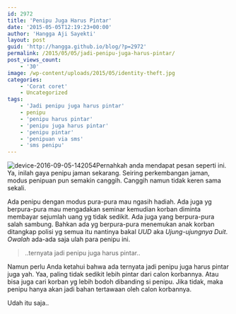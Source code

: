 ```yaml
---
id: 2972
title: 'Penipu Juga Harus Pintar'
date: '2015-05-05T12:19:23+00:00'
author: 'Hangga Aji Sayekti'
layout: post
guid: 'http://hangga.github.io/blog/?p=2972'
permalink: /2015/05/05/jadi-penipu-juga-harus-pintar/
post_views_count:
    - '30'
image: /wp-content/uploads/2015/05/identity-theft.jpg
categories:
    - 'Corat coret'
    - Uncategorized
tags:
    - 'Jadi penipu juga harus pintar'
    - penipu
    - 'penipu harus pintar'
    - 'penipu juga harus pintar'
    - 'penipu pintar'
    - 'penipuan via sms'
    - 'sms penipu'
---
```


![device-2016-09-05-142054](http://hangga.github.io/blog1/wp-content/uploads/2016/09/device-2016-09-05-142054-510x731.png)Pernahkah anda mendapat pesan seperti ini. Ya, inilah gaya penipu jaman sekarang. Seiring perkembangan jaman, modus penipuan pun semakin canggih. Canggih namun tidak keren sama sekali.

Ada penipu dengan modus pura-pura mau ngasih hadiah. Ada juga yg berpura-pura mau mengadakan seminar kemudian korban diminta membayar sejumlah uang yg tidak sedikit. Ada juga yang berpura-pura salah sambung. Bahkan ada yg berpura-pura menemukan anak korban ditangkap polisi yg semua itu nantinya bakal *UUD* aka *Ujung-ujungnya Duit*. *Owalah* ada-ada saja ulah para penipu ini.

> ..ternyata jadi penipu juga harus pintar..

Namun perlu Anda ketahui bahwa ada ternyata jadi penipu juga harus pintar juga yah. Yaa, paling tidak sedikit lebih pintar dari calon korbannya. Atau bisa juga cari korban yg lebih bodoh dibanding si penipu. Jika tidak, maka penipu hanya akan jadi bahan tertawaan oleh calon korbannya.

Udah itu saja..